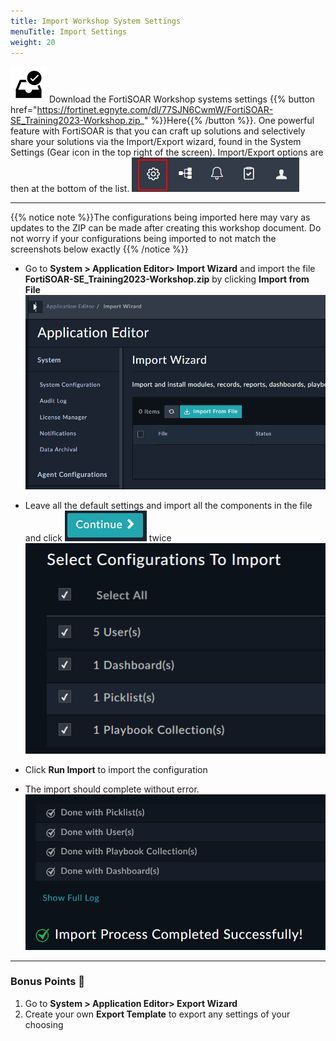 ```yaml
---
title: Import Workshop System Settings
menuTitle: Import Settings
weight: 20
---
```


![user_complete_icon](check_box.svg)
Download the FortiSOAR Workshop systems settings {{% button href="https://fortinet.egnyte.com/dl/77SJN6CwmW/FortiSOAR-SE_Training2023-Workshop.zip_" %}}Here{{% /button %}}. One powerful feature with FortiSOAR is that you can craft up solutions and selectively share your solutions via the Import/Export wizard, found in the System Settings (Gear icon in the top right of the screen). Import/Export options are then at the bottom of the list.
![System Settings at the top right](topright.png)

---

{{% notice note %}}The configurations being imported here may vary as updates to the ZIP can be made after creating this workshop document. Do not worry if your configurations being imported to not match the screenshots below exactly
{{% /notice %}}

- Go to **System > Application Editor> Import Wizard** and import the file **FortiSOAR-SE_Training2023-Workshop.zip** by clicking **Import from File**
![Import Wizard](appeditor.png?height=300px)

- Leave all the default settings and import all the components in the file and click ![Continue button](continue.png?height=40px&classes=inline) twice
![Select configuration to import](selectconfigs.png?height=250px)

- Click **Run Import** to import the configuration

- The import should complete without error.
![Import Success](import.png?height=250px)

---

### Bonus Points :money_with_wings:

1. Go to **System > Application Editor> Export Wizard**
2. Create your own **Export Template** to export any settings of your choosing
